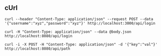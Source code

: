 ## cUrl

  `curl --header "Content-Type: application/json" --request POST --data '{"username":"xyz","password":"xyz"}' http://localhost:3000/api/login`
  
  `curl -H "Content-Type: application/json" --data @body.json http://localhost:8080/api/login`
  
  `curl -i -X POST -H "Content-Type: application/json" -d '{"key":"val"}' http://localhost:8080/api/path`

